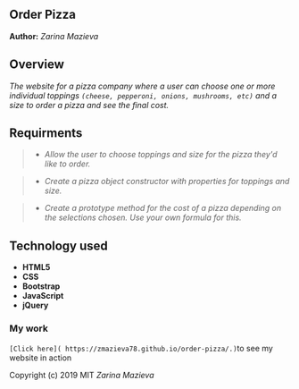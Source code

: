## Order Pizza

**Author:**
_Zarina Mazieva_

## Overview

_The website for a pizza company where a user can choose one or more individual toppings ```(cheese, pepperoni, onions, mushrooms, etc)``` and a size to order a pizza and see the final cost._

## Requirments

> * _Allow the user to choose toppings and size for the pizza they'd like to order._

> * _Create a pizza object constructor with properties for toppings and size._

> * _Create a prototype method for the cost of a pizza depending on the selections chosen. Use your own formula for this._

## Technology used

* **HTML5**
* **CSS**
* **Bootstrap**
* **JavaScript**
* **jQuery**

### My work

```[Click here]( https://zmazieva78.github.io/order-pizza/.)```to see my website in action


Copyright (c) 2019 MIT _Zarina Mazieva_

